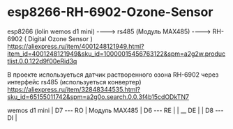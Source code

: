 # esp8266-RH-6902-Ozone-Sensor

esp8266 (lolin wemos d1 mini) ----> rs485 (Модуль MAX485) ----> RH-6902 ( Digital Ozone Sensor ) https://aliexpress.ru/item/4001248121949.html?item_id=4001248121949&sku_id=10000015456763122&spm=a2g2w.productlist.0.0.122d9f00eRid3q

В проекте используеться датчик растворенного озона RH-6902
через интерфейс rs485 (используеться конвертер) https://aliexpress.ru/item/32848344535.html?sku_id=65155011742&spm=a2g0o.search.0.0.3f4b15cdODkTN7

wemos d1 mini |  D7 --- RO | Модуль MAX485
              |  D6 --- RE | 
              |     \__ DE |
              |  D8 --- DI |
